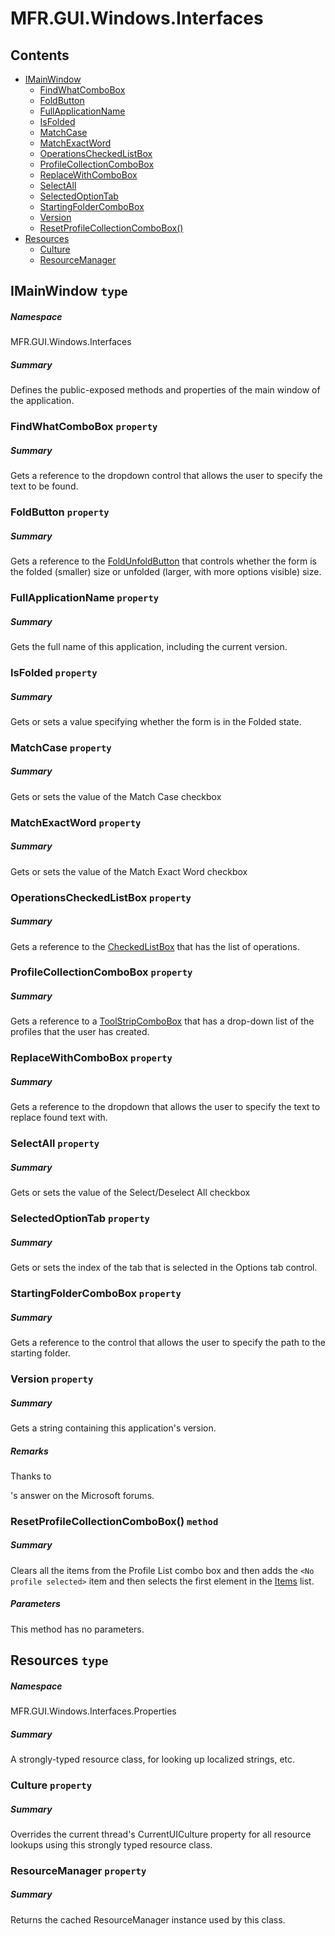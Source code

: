 <a name='assembly'></a>
# MFR.GUI.Windows.Interfaces

## Contents

- [IMainWindow](#T-MFR-GUI-Windows-Interfaces-IMainWindow 'MFR.GUI.Windows.Interfaces.IMainWindow')
  - [FindWhatComboBox](#P-MFR-GUI-Windows-Interfaces-IMainWindow-FindWhatComboBox 'MFR.GUI.Windows.Interfaces.IMainWindow.FindWhatComboBox')
  - [FoldButton](#P-MFR-GUI-Windows-Interfaces-IMainWindow-FoldButton 'MFR.GUI.Windows.Interfaces.IMainWindow.FoldButton')
  - [FullApplicationName](#P-MFR-GUI-Windows-Interfaces-IMainWindow-FullApplicationName 'MFR.GUI.Windows.Interfaces.IMainWindow.FullApplicationName')
  - [IsFolded](#P-MFR-GUI-Windows-Interfaces-IMainWindow-IsFolded 'MFR.GUI.Windows.Interfaces.IMainWindow.IsFolded')
  - [MatchCase](#P-MFR-GUI-Windows-Interfaces-IMainWindow-MatchCase 'MFR.GUI.Windows.Interfaces.IMainWindow.MatchCase')
  - [MatchExactWord](#P-MFR-GUI-Windows-Interfaces-IMainWindow-MatchExactWord 'MFR.GUI.Windows.Interfaces.IMainWindow.MatchExactWord')
  - [OperationsCheckedListBox](#P-MFR-GUI-Windows-Interfaces-IMainWindow-OperationsCheckedListBox 'MFR.GUI.Windows.Interfaces.IMainWindow.OperationsCheckedListBox')
  - [ProfileCollectionComboBox](#P-MFR-GUI-Windows-Interfaces-IMainWindow-ProfileCollectionComboBox 'MFR.GUI.Windows.Interfaces.IMainWindow.ProfileCollectionComboBox')
  - [ReplaceWithComboBox](#P-MFR-GUI-Windows-Interfaces-IMainWindow-ReplaceWithComboBox 'MFR.GUI.Windows.Interfaces.IMainWindow.ReplaceWithComboBox')
  - [SelectAll](#P-MFR-GUI-Windows-Interfaces-IMainWindow-SelectAll 'MFR.GUI.Windows.Interfaces.IMainWindow.SelectAll')
  - [SelectedOptionTab](#P-MFR-GUI-Windows-Interfaces-IMainWindow-SelectedOptionTab 'MFR.GUI.Windows.Interfaces.IMainWindow.SelectedOptionTab')
  - [StartingFolderComboBox](#P-MFR-GUI-Windows-Interfaces-IMainWindow-StartingFolderComboBox 'MFR.GUI.Windows.Interfaces.IMainWindow.StartingFolderComboBox')
  - [Version](#P-MFR-GUI-Windows-Interfaces-IMainWindow-Version 'MFR.GUI.Windows.Interfaces.IMainWindow.Version')
  - [ResetProfileCollectionComboBox()](#M-MFR-GUI-Windows-Interfaces-IMainWindow-ResetProfileCollectionComboBox 'MFR.GUI.Windows.Interfaces.IMainWindow.ResetProfileCollectionComboBox')
- [Resources](#T-MFR-GUI-Windows-Interfaces-Properties-Resources 'MFR.GUI.Windows.Interfaces.Properties.Resources')
  - [Culture](#P-MFR-GUI-Windows-Interfaces-Properties-Resources-Culture 'MFR.GUI.Windows.Interfaces.Properties.Resources.Culture')
  - [ResourceManager](#P-MFR-GUI-Windows-Interfaces-Properties-Resources-ResourceManager 'MFR.GUI.Windows.Interfaces.Properties.Resources.ResourceManager')

<a name='T-MFR-GUI-Windows-Interfaces-IMainWindow'></a>
## IMainWindow `type`

##### Namespace

MFR.GUI.Windows.Interfaces

##### Summary

Defines the public-exposed methods and properties of the main window of
the application.

<a name='P-MFR-GUI-Windows-Interfaces-IMainWindow-FindWhatComboBox'></a>
### FindWhatComboBox `property`

##### Summary

Gets a reference to the dropdown control that allows the user to
specify the text to be found.

<a name='P-MFR-GUI-Windows-Interfaces-IMainWindow-FoldButton'></a>
### FoldButton `property`

##### Summary

Gets a reference to the [FoldUnfoldButton](#T-MFR-GUI-Controls-FoldUnfoldButton 'MFR.GUI.Controls.FoldUnfoldButton')
that controls whether the form is the folded (smaller) size or
unfolded (larger, with more options visible) size.

<a name='P-MFR-GUI-Windows-Interfaces-IMainWindow-FullApplicationName'></a>
### FullApplicationName `property`

##### Summary

Gets the full name of this application, including the current version.

<a name='P-MFR-GUI-Windows-Interfaces-IMainWindow-IsFolded'></a>
### IsFolded `property`

##### Summary

Gets or sets a value specifying whether the form is in the Folded state.

<a name='P-MFR-GUI-Windows-Interfaces-IMainWindow-MatchCase'></a>
### MatchCase `property`

##### Summary

Gets or sets the value of the Match Case checkbox

<a name='P-MFR-GUI-Windows-Interfaces-IMainWindow-MatchExactWord'></a>
### MatchExactWord `property`

##### Summary

Gets or sets the value of the Match Exact Word checkbox

<a name='P-MFR-GUI-Windows-Interfaces-IMainWindow-OperationsCheckedListBox'></a>
### OperationsCheckedListBox `property`

##### Summary

Gets a reference to the
[CheckedListBox](http://msdn.microsoft.com/query/dev14.query?appId=Dev14IDEF1&l=EN-US&k=k:System.Windows.Forms.CheckedListBox 'System.Windows.Forms.CheckedListBox')
that has the list of operations.

<a name='P-MFR-GUI-Windows-Interfaces-IMainWindow-ProfileCollectionComboBox'></a>
### ProfileCollectionComboBox `property`

##### Summary

Gets a reference to a [ToolStripComboBox](http://msdn.microsoft.com/query/dev14.query?appId=Dev14IDEF1&l=EN-US&k=k:System.Windows.Forms.ToolStripComboBox 'System.Windows.Forms.ToolStripComboBox')
that has a drop-down list of the profiles that the user has created.

<a name='P-MFR-GUI-Windows-Interfaces-IMainWindow-ReplaceWithComboBox'></a>
### ReplaceWithComboBox `property`

##### Summary

Gets a reference to the dropdown that allows the user to specify the
text to replace found text with.

<a name='P-MFR-GUI-Windows-Interfaces-IMainWindow-SelectAll'></a>
### SelectAll `property`

##### Summary

Gets or sets the value of the Select/Deselect All checkbox

<a name='P-MFR-GUI-Windows-Interfaces-IMainWindow-SelectedOptionTab'></a>
### SelectedOptionTab `property`

##### Summary

Gets or sets the index of the tab that is selected in the Options
tab control.

<a name='P-MFR-GUI-Windows-Interfaces-IMainWindow-StartingFolderComboBox'></a>
### StartingFolderComboBox `property`

##### Summary

Gets a reference to the control that allows the user to specify the
path to the starting folder.

<a name='P-MFR-GUI-Windows-Interfaces-IMainWindow-Version'></a>
### Version `property`

##### Summary

Gets a string containing this application's version.

##### Remarks

Thanks to

's answer on the Microsoft forums.

<a name='M-MFR-GUI-Windows-Interfaces-IMainWindow-ResetProfileCollectionComboBox'></a>
### ResetProfileCollectionComboBox() `method`

##### Summary

Clears all the items from the Profile List combo box and then adds the
`
            <No profile selected>
            `
item and then selects the first element in the
[Items](http://msdn.microsoft.com/query/dev14.query?appId=Dev14IDEF1&l=EN-US&k=k:System.Windows.Forms.ToolStripComboBox.Items 'System.Windows.Forms.ToolStripComboBox.Items') list.

##### Parameters

This method has no parameters.

<a name='T-MFR-GUI-Windows-Interfaces-Properties-Resources'></a>
## Resources `type`

##### Namespace

MFR.GUI.Windows.Interfaces.Properties

##### Summary

A strongly-typed resource class, for looking up localized strings, etc.

<a name='P-MFR-GUI-Windows-Interfaces-Properties-Resources-Culture'></a>
### Culture `property`

##### Summary

Overrides the current thread's CurrentUICulture property for all
  resource lookups using this strongly typed resource class.

<a name='P-MFR-GUI-Windows-Interfaces-Properties-Resources-ResourceManager'></a>
### ResourceManager `property`

##### Summary

Returns the cached ResourceManager instance used by this class.
